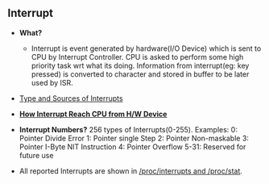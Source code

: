 ## Interrupt
- **What?** 
  - Interrupt is event generated by hardware(I/O Device) which is sent to CPU by Interrupt Controller. CPU is asked to perform some high priority task wrt what its doing. Information from interrupt(eg: key pressed) is converted to character and stored in buffer to be later used by ISR. 
- [Type and Sources of Interrupts](Types_And_Sources_of_Interrupts)
- **[How Interrupt Reach CPU from H/W Device](Interrupt_from_HWDevice_to_CPU)**

- **Interrupt Numbers?** 256 types of Interrupts(0-255). Examples: 0: Pointer Divide Error    1: Pointer single Step    2: Pointer Non-maskable    3: Pointer I-Byte NIT Instruction    4: Pointer Overflow    5-31: Reserved for future use
- All reported Interrupts are shown in [/proc/interrupts and /proc/stat](Interrupts_Information.md).
